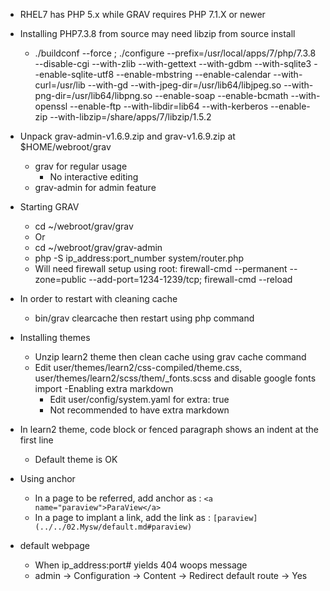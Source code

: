- RHEL7 has PHP 5.x while GRAV requires PHP 7.1.X or newer
- Installing PHP7.3.8 from source may need libzip from source install
  - ./buildconf --force ; ./configure --prefix=/usr/local/apps/7/php/7.3.8 --disable-cgi --with-zlib --with-gettext --with-gdbm --with-sqlite3 --enable-sqlite-utf8 --enable-mbstring --enable-calendar --with-curl=/usr/lib --with-gd --with-jpeg-dir=/usr/lib64/libjpeg.so --with-png-dir=/usr/lib64/libpng.so --enable-soap --enable-bcmath --with-openssl --enable-ftp --with-libdir=lib64 --with-kerberos --enable-zip --with-libzip=/share/apps/7/libzip/1.5.2
- Unpack grav-admin-v1.6.9.zip and grav-v1.6.9.zip at $HOME/webroot/grav
  - grav for regular usage
    - No interactive editing
  - grav-admin for admin feature
- Starting GRAV
  - cd ~/webroot/grav/grav
  - Or
  - cd ~/webroot/grav/grav-admin
  - php -S ip_address:port_number system/router.php
  - Will need firewall setup using root: firewall-cmd --permanent --zone=public --add-port=1234-1239/tcp; firewall-cmd --reload
- In order to restart with cleaning cache
  - bin/grav clearcache then restart using php command
- Installing themes
  - Unzip learn2 theme then clean cache using grav cache command
  - Edit user/themes/learn2/css-compiled/theme.css, user/themes/learn2/scss/them/_fonts.scss and disable google fonts import
  -Enabling extra markdown
    - Edit user/config/system.yaml for extra: true
    - Not recommended to have extra markdown
- In learn2 theme, code block or fenced paragraph shows an indent at the first line
  - Default theme is OK

- Using anchor
  - In a page to be referred, add anchor as :  `<a name="paraview">ParaView</a>`
  - In a page to implant a link, add the link as : `[paraview](../../02.Mysw/default.md#paraview)`

- default webpage
  - When ip_address:port# yields 404 woops message
  - admin -> Configuration -> Content -> Redirect default route -> Yes
